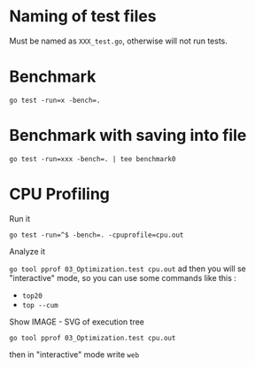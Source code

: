 
# Naming of test files

Must be named as `XXX_test.go`, otherwise will not run tests.


# Benchmark

`go test -run=x -bench=.`

# Benchmark with saving into file 

`go test -run=xxx -bench=. | tee benchmark0`


# CPU Profiling

Run it

`go test -run=^$ -bench=. -cpuprofile=cpu.out`

Analyze it

`go tool pprof 03_Optimization.test cpu.out` ad then you will se "interactive" mode, so you can use some commands like this :

- `top20`
- `top --cum`


Show IMAGE - SVG of execution tree

`go tool pprof 03_Optimization.test cpu.out`

then in "interactive" mode write `web`
